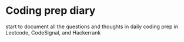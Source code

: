 # Coding prep diary

start to document all the questions and thoughts in daily coding prep in Leetcode, CodeSignal, and Hackerrank

